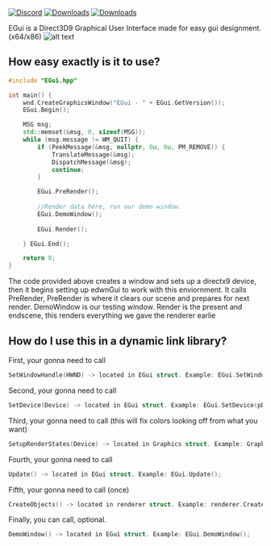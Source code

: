 
[![Discord](https://pepy.tech/badge/reactionmenu)](https://discord.gg/cUpvKPATkk) 
[![Downloads](https://pepy.tech/badge/reactionmenu/month)](https://pepy.tech/project/reactionmenu)
[![Downloads](https://pepy.tech/badge/reactionmenu/week)](https://pepy.tech/project/reactionmenu)

EGui is a Direct3D9 Graphical User Interface made for easy gui designment. (x64/x86)
![alt text](https://cdn.discordapp.com/attachments/979215332432576532/1084328197556015254/image.png)

## How easy exactly is it to use?
```cpp
#include "EGui.hpp"

int main() {
    wnd.CreateGraphicsWindow("EGui - " + EGui.GetVersion());
    EGui.Begin();

    MSG msg;
    std::memset(&msg, 0, sizeof(MSG));
    while (msg.message != WM_QUIT) {
        if (PeekMessage(&msg, nullptr, 0u, 0u, PM_REMOVE)) {
            TranslateMessage(&msg);
            DispatchMessage(&msg);
            continue;
        }

        EGui.PreRender();
        
        //Render data here, run our demo window.
        EGui.DemoWindow();
        
        EGui.Render();

    } EGui.End();

    return 0;
}
```
The code provided above creates a window and sets up a directx9 device, then it begins setting up edwnGui to work with this enviornment. It calls PreRender, PreRender is where it clears our scene and prepares for next render. DemoWindow is our testing window. Render is the present and endscene, this renders everything we gave the renderer earlie 

## How do I use this in a dynamic link library?
First, your gonna need to call
```cpp
SetWindowHandle(HWND) -> located in EGui struct. Example: EGui.SetWindowHandle(HWND);
```

Second, your gonna need to call
```cpp
SetDevice(Device) -> located in EGui struct. Example: EGui.SetDevice(pDevice);
```

Third, your gonna need to call (this will fix colors looking off from what you want)
```cpp
SetupRenderStates(Device) -> located in Graphics struct. Example: Graphics.SetupRenderStates(pDevice);
```

Fourth, your gonna need to call
```cpp
Update() -> located in EGui struct. Example: EGui.Update();
```

Fifth, your gonna need to call (once)
```cpp
CreateObjects() -> located in renderer struct. Example: renderer.CreateObjects();
```

Finally, you can call, optional.
```cpp
DemoWindow() -> located in EGui struct. Example: EGui.DemoWindow();
```
